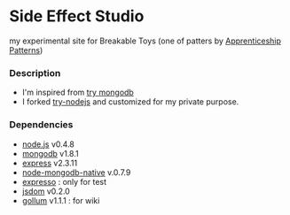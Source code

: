 Side Effect Studio
====================

my experimental site for Breakable Toys (one of patters by [Apprenticeship Patterns](http://apprenticeship-patterns.labs.oreilly.com/))

### Description
- I'm inspired from [try mongodb](http://try.mongodb.org/)
- I forked [try-nodejs](https://github.com/neerajdotname/try-nodejs) and customized for my private purpose.

### Dependencies
- [node.js](http://nodejs.org) v0.4.8
- [mongodb](http://www.mongodb.org/) v1.8.1
- [express](https://github.com/visionmedia/expresso) v2.3.11
- [node-mongodb-native](https://github.com/christkv/node-mongodb-native) v.0.7.9
- [expresso](https://github.com/visionmedia/expresso) : only for test
- [jsdom](https://github.com/tmpvar/jsdom) v0.2.0
- [gollum](https://github.com/github/gollum) v1.1.1 : for wiki

